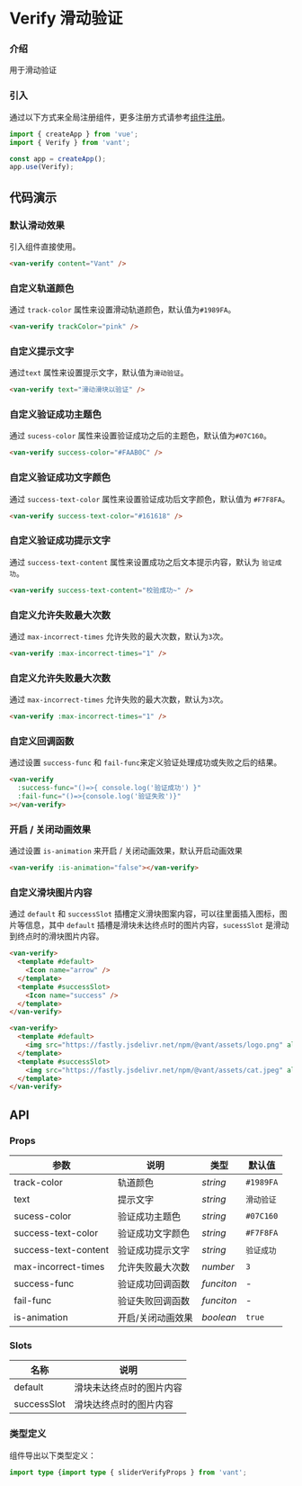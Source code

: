 # Verify 滑动验证

### 介绍

用于滑动验证

### 引入

通过以下方式来全局注册组件，更多注册方式请参考[组件注册](#/zh-CN/advanced-usage#zu-jian-zhu-ce)。

```js
import { createApp } from 'vue';
import { Verify } from 'vant';

const app = createApp();
app.use(Verify);
```

## 代码演示

### 默认滑动效果

引入组件直接使用。

```html
<van-verify content="Vant" />
```

### 自定义轨道颜色

通过 `track-color` 属性来设置滑动轨道颜色，默认值为`#1989FA`。

```html
<van-verify trackColor="pink" />
```

### 自定义提示文字

通过`text` 属性来设置提示文字，默认值为`滑动验证`。

```html
<van-verify text="滑动滑块以验证" />
```

### 自定义验证成功主题色

通过 `sucess-color` 属性来设置验证成功之后的主题色，默认值为`#07C160`。

```html
<van-verify success-color="#FAAB0C" />
```

### 自定义验证成功文字颜色

通过 `success-text-color` 属性来设置验证成功后文字颜色，默认值为 `#F7F8FA`。

```html
<van-verify success-text-color="#161618" />
```

### 自定义验证成功提示文字

通过 `success-text-content` 属性来设置成功之后文本提示内容，默认为 `验证成功`。

```html
<van-verify success-text-content="校验成功~" />
```

### 自定义允许失败最大次数

通过 `max-incorrect-times` 允许失败的最大次数，默认为`3`次。

```html
<van-verify :max-incorrect-times="1" />
```

### 自定义允许失败最大次数

通过 `max-incorrect-times` 允许失败的最大次数，默认为`3`次。

```html
<van-verify :max-incorrect-times="1" />
```

### 自定义回调函数

通过设置 `success-func` 和 `fail-func`来定义验证处理成功或失败之后的结果。

```html
<van-verify
  :success-func="()=>{ console.log('验证成功') }"
  :fail-func="()=>{console.log('验证失败')}"
></van-verify>
```

### 开启 / 关闭动画效果

通过设置 `is-animation` 来开启 / 关闭动画效果，默认开启动画效果

```html
<van-verify :is-animation="false"></van-verify>
```

### 自定义滑块图片内容

通过 `default` 和 `successSlot` 插槽定义滑块图案内容，可以往里面插入图标，图片等信息，其中 `default` 插槽是滑块未达终点时的图片内容，`sucessSlot` 是滑动到终点时的滑块图片内容。

```html
<van-verify>
  <template #default>
    <Icon name="arrow" />
  </template>
  <template #successSlot>
    <Icon name="success" />
  </template>
</van-verify>
```

```html
<van-verify>
  <template #default>
    <img src="https://fastly.jsdelivr.net/npm/@vant/assets/logo.png" alt="" />
  </template>
  <template #successSlot>
    <img src="https://fastly.jsdelivr.net/npm/@vant/assets/cat.jpeg" alt="" />
  </template>
</van-verify>
```

## API

### Props

| 参数                 | 说明              | 类型       | 默认值     |
| -------------------- | ----------------- | ---------- | ---------- |
| track-color          | 轨道颜色          | _string_   | `#1989FA`  |
| text                 | 提示文字          | _string_   | `滑动验证` |
| sucess-color         | 验证成功主题色    | _string_   | `#07C160`  |
| success-text-color   | 验证成功文字颜色  | _string_   | `#F7F8FA`  |
| success-text-content | 验证成功提示文字  | _string_   | `验证成功` |
| max-incorrect-times  | 允许失败最大次数  | _number_   | `3`        |
| success-func         | 验证成功回调函数  | _funciton_ | -          |
| fail-func            | 验证失败回调函数  | _funciton_ | -          |
| is-animation         | 开启/关闭动画效果 | _boolean_  | `true`     |

### Slots

| 名称        | 说明                     |
| ----------- | ------------------------ |
| default     | 滑块未达终点时的图片内容 |
| successSlot | 滑块达终点时的图片内容   |

### 类型定义

组件导出以下类型定义：

```ts
import type {import type { sliderVerifyProps } from 'vant';
```
